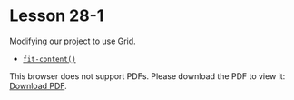 # Lesson 28-1

Modifying our project to use Grid.

- [`fit-content()`](https://developer.mozilla.org/en-US/docs/Web/CSS/fit-content_function)
<p>This browser does not support PDFs. Please download the PDF to view it: <a href="css-grid.pdf">Download PDF</a>.</p></embed>

